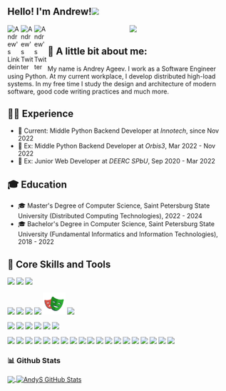 <h2>Hello! I'm Andrew!<img src="https://media3.giphy.com/media/MCXpHZt0E3wuDIWUkQ/giphy.gif?cid=790b7611085a1657c7a3b3c9933d62e919a620b786919b85&rid=giphy.gif&ct=s" width="40"></h2>
<div>
<a href="https://www.linkedin.com/in/andrey-ageev-999023228/" target="_blank" rel="nofollow"><img align="left" alt="Andrew's Linkdein" width="30px" src="https://img.icons8.com/nolan/344/linkedin.png" /></a>
<a href="https://twitter.com/andys1mpson2000" target="_blank" rel="nofollow"><img align="left" alt="Andrew's Twitter" width="30px" src="https://img.icons8.com/nolan/344/twitter-circled.png" /></a>
<a href="https://t.me/andy_s1" target="_blank" rel="nofollow"><img align="left" alt="Andrew's Twitter" width="30px" src="https://img.icons8.com/nolan/344/telegram-app.png"/></a>
</div>  

<img align='right' src="https://media.giphy.com/media/M9gbBd9nbDrOTu1Mqx/giphy.gif" width="230">  
<br />

## 📝 A little bit about me:

My name is Andrey Ageev. I work as a Software Engineer using Python. At my current workplace, I develop distributed high-load systems. In my free time I study the design and architecture of modern software, good code writing practices and much more.

## 👨‍💻 Experience

- 💼 Current: Middle Python Backend Developer at _Innotech_, since Nov 2022
- 💼 Ex: Middle Python Backend Developer at _Orbis3_, Mar 2022 - Nov 2022
- 💼 Ex: Junior Web Developer at _DEERC SPbU_, Sep 2020 - Mar 2022

## 🎓 Education

- 🎓 Master's Degree of Computer Science, Saint Petersburg State University (Distributed Computing Technologies), 2022 - 2024
- 🎓 Bachelor's Degree in Computer Science, Saint Petersburg State University (Fundamental Informatics and Information Technologies), 2018 - 2022


## 🔧 Core Skills and Tools

<p>
<img src="https://cdn.jsdelivr.net/gh/devicons/devicon/icons/python/python-original-wordmark.svg" width="50px"/>
<img src="https://cdn.jsdelivr.net/gh/devicons/devicon/icons/go/go-original-wordmark.svg" width="50px"/>
<img src="https://cdn.jsdelivr.net/gh/devicons/devicon/icons/csharp/csharp-original.svg" width="50px"/>
</p>

<p>
<img src="https://styles.redditmedia.com/t5_2qh4v/styles/communityIcon_r1rcce3bp1241.png" width="50px"/>
<img src="https://cdn.jsdelivr.net/gh/devicons/devicon/icons/fastapi/fastapi-original-wordmark.svg" width="50px"/>
<img src="https://cdn.jsdelivr.net/gh/devicons/devicon/icons/pytest/pytest-original-wordmark.svg" width="50px"/>
<img src="https://discoversdkcdn.azureedge.net/runtimecontent/companyfiles/6617/2328/thumbnail.png?v131141820642441697" width="50px"/>
<img src="https://raw.githubusercontent.com/github/explore/60cd2530141f67f07a947fa2d310c482e287e387/topics/playwright/playwright.png" width="50px"/>
<img src="https://img.icons8.com/ios/500/selenium-test-automation.png" width="50px"/>
</p>

<p>
  <img src="https://cdn.jsdelivr.net/gh/devicons/devicon/icons/postgresql/postgresql-original-wordmark.svg" width="50px"/>
  <img src="https://cdn.jsdelivr.net/gh/devicons/devicon/icons/redis/redis-original-wordmark.svg" width="50px"/>
  <img src="https://avatars.githubusercontent.com/u/54801242?s=280&v=4" width="50px"/>
  <img src="https://cdn.jsdelivr.net/gh/devicons/devicon/icons/mongodb/mongodb-original-wordmark.svg" width="50px"/>
  <img src="https://cdn.jsdelivr.net/gh/devicons/devicon/icons/mysql/mysql-original-wordmark.svg" width="50px"/>
  <img src="https://cdn.jsdelivr.net/gh/devicons/devicon/icons/sqlite/sqlite-original-wordmark.svg" width="50px"/>
</p>

<p>
<img src="https://cdn.jsdelivr.net/gh/devicons/devicon/icons/docker/docker-plain-wordmark.svg" width="50px"/>
<img src="https://fuse8.ru/media/1822/apache-kafka.png" width="50px"/>
<img src="https://user-images.githubusercontent.com/45228812/188652721-b9e91acf-294e-4373-93e6-507ccd4f7941.png" width="50px"/>
<img src="https://cdn.jsdelivr.net/gh/devicons/devicon/icons/git/git-original.svg" width="50px"/>
<img src="https://cdn.jsdelivr.net/gh/devicons/devicon/icons/jenkins/jenkins-original.svg" width="50px"/>
<img src="https://cdn.jsdelivr.net/gh/devicons/devicon/icons/jupyter/jupyter-original-wordmark.svg" width="50px"/>
<img src="https://cdn.jsdelivr.net/gh/devicons/devicon/icons/linux/linux-original.svg" width="50px"/>
<img src="https://cdn.jsdelivr.net/gh/devicons/devicon/icons/markdown/markdown-original.svg" width="50px"/>
<img src="https://cdn.jsdelivr.net/gh/devicons/devicon/icons/nginx/nginx-original.svg" width="50px"/>
<img src="https://cdn.jsdelivr.net/gh/devicons/devicon/icons/vscode/vscode-original.svg" width="50px"/>
<img src="https://cdn.jsdelivr.net/gh/devicons/devicon/icons/ubuntu/ubuntu-plain-wordmark.svg" width="50px"/>
<img src="https://cdn.jsdelivr.net/gh/devicons/devicon/icons/css3/css3-original-wordmark.svg" width="50px"/>
<img src="https://cdn.jsdelivr.net/gh/devicons/devicon/icons/html5/html5-original-wordmark.svg" width="50px"/>
<img src="https://cdn.jsdelivr.net/gh/devicons/devicon/icons/github/github-original-wordmark.svg" width="50px"/>
<img src="https://cdn.jsdelivr.net/gh/devicons/devicon/icons/gitlab/gitlab-original-wordmark.svg" width="50px"/>
<img src="https://cdn.jsdelivr.net/gh/devicons/devicon/icons/jira/jira-original-wordmark.svg" width="50px"/>
<img src="https://cdn.jsdelivr.net/gh/devicons/devicon/icons/confluence/confluence-original-wordmark.svg" width="50px"/>
<img src="https://cdn.jsdelivr.net/gh/devicons/devicon/icons/bitbucket/bitbucket-original-wordmark.svg" width="50px"/>
<img src="https://user-images.githubusercontent.com/45228812/214014625-0abbeb06-34c0-47a5-a2a8-dde92e3277a2.png" width="50px"/>
</p>

### 📊 Github Stats
<a href='https://github.com/AndyS1mpson/github-stats-transparent'>
  <img align="center" src="https://github-readme-stats.vercel.app/api/top-langs/?username=AndyS1mpson&hide=jupyter%20notebook,css,html,c%23,javascript,typescript,scss,cuda,c%2B%2B&layout=compact&theme=radical" width="400"/>
</a>
<a href='https://github.com/AndyS1mpson/github-stats-transparent'>
  <img align="center" src="https://github-readme-stats.vercel.app/api?username=AndyS1mpson&show_icons=true&hide_border=true&theme=radical" alt="AndyS GitHub Stats" width="420"/>
</a>
